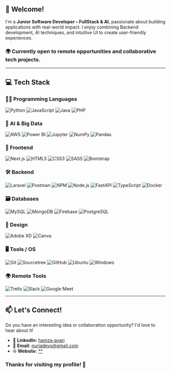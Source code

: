## 👋 Welcome!

I'm a **Junior Software Developer – FullStack & AI**, passionate about building applications with real-world impact. I enjoy combining Backend development, AI techniques, and intuitive UI to create user-friendly experiences.

### 🌍 Currently open to remote opportunities and collaborative tech projects.

----------

## 💻 Tech Stack

### 🧑‍💻 Programming Languages

<div> <img src="https://img.shields.io/badge/python-%2314354C.svg?style=for-the-badge&logo=python&logoColor=white" alt="Python"/> <img src="https://img.shields.io/badge/javascript-%23323330.svg?style=for-the-badge&logo=javascript&logoColor=%23F7DF1E" alt="JavaScript"/> <img src="https://img.shields.io/badge/Java-FF2D00?style=for-the-badge&logo=openjdk&logoColor=white" alt="Java"/> <img src="https://img.shields.io/badge/php-%23777BB4.svg?style=for-the-badge&logo=php&logoColor=white" alt="PHP"/>  </div>

### 🤖 AI & Big Data

<div> <img src="https://img.shields.io/badge/AWS-%23FF9900.svg?style=for-the-badge&logo=amazon-aws&logoColor=white" alt="AWS"/> <img src="https://img.shields.io/badge/power_bi-F2C811?style=for-the-badge&logo=powerbi&logoColor=black" alt="Power BI"/> <img src="https://img.shields.io/badge/Jupyter-FFA500?style=for-the-badge&labelColor=FFFFFF&logo=jupyter" alt="Jupyter"/> <img src="https://img.shields.io/badge/-NumPy-013243?style=for-the-badge&logo=numpy&logoColor=white" alt="NumPy"/> <img src="https://img.shields.io/badge/pandas-%23150458.svg?style=for-the-badge&logo=pandas&logoColor=white" alt="Pandas"/> </div>

### 🎨 Frontend

<div> <img src="https://img.shields.io/badge/next.js-000000?style=for-the-badge&logo=nextdotjs&logoColor=white" alt="Next.js"/> <img src="https://img.shields.io/badge/html5-%23E34F26.svg?style=for-the-badge&logo=html5&logoColor=white" alt="HTML5"/> <img src="https://img.shields.io/badge/css3-%231572B6.svg?style=for-the-badge&logo=css3&logoColor=white" alt="CSS3"/> <img src="https://img.shields.io/badge/SASS-hotpink.svg?style=for-the-badge&logo=SASS&logoColor=white" alt="SASS"/> <img src="https://img.shields.io/badge/bootstrap-%23563D7C.svg?style=for-the-badge&logo=bootstrap&logoColor=white" alt="Bootstrap"/> </div>

### 🛠️ Backend

<div> <img src="https://img.shields.io/badge/laravel-%23323330.svg?style=for-the-badge&logo=laravel&logoColor=FF0000" alt="Laravel"/> <img src="https://img.shields.io/badge/postman-%23323330.svg?style=for-the-badge&logo=postman&logoColor=FF0000" alt="Postman"/> <img src="https://img.shields.io/badge/NPM-%23CB3837.svg?style=for-the-badge&logo=npm&logoColor=white" alt="NPM"/> <img src="https://img.shields.io/badge/node.js-6DA55F?style=for-the-badge&logo=node.js&logoColor=white" alt="Node.js"/> <img src="https://img.shields.io/badge/FastAPI-005571?style=for-the-badge&logo=fastapi" alt="FastAPI"/> <img src="https://img.shields.io/badge/TypeScript-3178C6?style=for-the-badge&logo=typescript&logoColor=white" alt="TypeScript"/> <img src="https://img.shields.io/badge/docker-257bd6?style=for-the-badge&logo=docker&logoColor=white" alt="Docker"/> </div>

### 🗃️ Databases

<div> <img src="https://img.shields.io/badge/mysql-%2300f.svg?style=for-the-badge&logo=mysql&logoColor=white" alt="MySQL"/> <img src="https://img.shields.io/badge/MongoDB-%234ea94b.svg?style=for-the-badge&logo=mongodb&logoColor=white" alt="MongoDB"/> <img src="https://img.shields.io/badge/Firebase-%23316192.svg?style=for-the-badge&logo=firebase&logoColor=white" alt="Firebase"/> <img src="https://img.shields.io/badge/postgresql-4169e1?style=for-the-badge&logo=postgresql&logoColor=white" alt="PostgreSQL"/> </div>

### 🎨 Design

<div> <img src="https://img.shields.io/badge/Adobe%20XD-470137?style=for-the-badge&logo=Adobe%20XD&logoColor=FF61F6" alt="Adobe XD"/> <img src="https://img.shields.io/badge/Canva-%2300C4CC.svg?style=for-the-badge&logo=Canva&logoColor=white" alt="Canva"/> </div>

### 🖥️ Tools / OS

<div> <img src="https://img.shields.io/badge/git-%23F05033.svg?style=for-the-badge&logo=git&logoColor=white" alt="Git"/> <img src="https://img.shields.io/badge/sourcetree-0078D6.svg?style=for-the-badge&logo=sourcetree&logoColor=white" alt="Sourcetree"/> <img src="https://img.shields.io/badge/Github-000000?style=for-the-badge&logo=github&logoColor=white" alt="GitHub"/> <img src="https://img.shields.io/badge/Ubuntu-E95420?style=for-the-badge&logo=Ubuntu&logoColor=white" alt="Ubuntu"/> <img src="https://img.shields.io/badge/Windows-0078D6?style=for-the-badge&logo=windows&logoColor=white" alt="Windows"/> </div>

### 🌍 Remote Tools

<div> <img src="https://img.shields.io/badge/Trello-%23026AA7.svg?style=for-the-badge&logo=Trello&logoColor=white" alt="Trello"/> <img src="https://img.shields.io/badge/Slack-4A154B?style=for-the-badge&logo=slack&logoColor=white" alt="Slack"/> <img src="https://img.shields.io/badge/Google%20Meet-00897B?style=for-the-badge&logo=google-meet&logoColor=white" alt="Google Meet"/> </div>

----------

## 📫 Let's Connect!

Do you have an interesting idea or collaboration opportunity? I'd love to hear about it!

-   💼 **LinkedIn:** [hamza-ayari](https://www.linkedin.com/in/hamza-ayari-9003aa23b/)
-   📧 **Email:** [nuriadevs@gmail.com](mailto:hamzaayari2026@gmail.com)
-   🌐 **Website:** [**](**)

### Thanks for visiting my profile! 🚀
